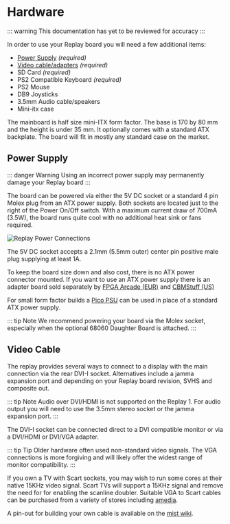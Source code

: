 # Hardware

::: warning
This documentation has yet to be reviewed for accuracy
:::

<!-- TODO: What size SD cards are known to be supported?
     TODO: PSU and mains adapter specs -->
In order to use your Replay board you will need a few additional items:

 - [Power Supply](#power-supply) _(required)_
 - [Video cable/adapters](#video-cable) _(required)_
 - SD Card _(required)_
 - PS2 Compatible Keyboard _(required)_
 - PS2 Mouse
 - DB9 Joysticks
 - 3.5mm Audio cable/speakers
 - Mini-itx case

The mainboard is half size mini-ITX form factor. The base is 170 by 80 mm
and the height is under 35 mm. It optionally comes with a standard ATX
backplate. The board will fit in mostly any standard case on the market.

## Power Supply

::: danger Warning
Using an incorrect power supply may permanently damage your Replay board
:::

The board can be powered via either the 5V DC socket or a standard 4 pin
Molex plug from an ATX power supply. Both sockets are located just to the right
of the Power On/Off switch. With a maximum current draw of 700mA (3.5W), the board
runs quite cool with no additional heat sink or fans required.

![Replay Power Connections](/images/overview_replay1_power.jpg)

The 5V DC socket accepts a 2.1mm (5.5mm outer) center pin positive male plug
supplying at least 1A.

To keep the board size down and also cost, there is no ATX power connector
mounted. If you want to use an ATX power supply there is an adapter board sold
separately by [FPGA Arcade (EUR)](https://www.amedia-computer.com/en/accessories/35-atx-power-adapter-fpga-arcade.html)
and [CBMStuff (US)](https://www.cbmstuff.com/proddetail.php?prod=RPSI)

For small form factor builds a [Pico PSU](https://www.logicsupply.com/eu-en/picopsu-80/)
can be used in place of a standard ATX power supply.

::: tip Note
We recommend powering your board via the Molex socket, especially when the
optional 68060 Daughter Board is attached.
:::

## Video Cable

<!-- TODO: Link to jamma info/cable -->
The replay provides several ways to connect to a display with the main
connection via the rear DVI-I socket. Alternatives include a jamma expansion port
and depending on your Replay board revision, SVHS and composite out.

::: tip Note
Audio over DVI/HDMI is not supported on the Replay 1. For audio output you will
need to use the 3.5mm stereo socket or the jamma expansion port.
:::

The DVI-I socket can be connected direct to a DVI compatible monitor or
via a DVI/HDMI or DVI/VGA adapter.

::: tip Tip
Older hardware often used non-standard video signals. The VGA connections is
more forgiving and will likely offer the widest range of monitor compatibility.
:::

If you own a TV with Scart sockets, you may wish to run some cores at their native
15KHz video signal. Scart TVs will support a 15KHz signal and remove the need
for for enabling the scanline doubler. Suitable VGA to Scart cables can be purchased
from a variety of stores including [amedia](https://www.amedia-computer.com/en/accessories/2-vga-to-scart-cable-for-minimig.html).

A pin-out for building your own cable is available on the [mist
wiki](https://github.com/mist-devel/mist-board/wiki/ScartCable#diagram).

<!--
### Useful Extras

RS232/USB cable, usb header cable for firmware recovery
-->

